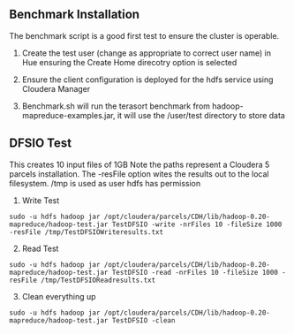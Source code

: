 ## Benchmark Installation
The benchmark script is a good first test to ensure the cluster is operable.

1. Create the test user (change as appropriate to correct user name) in Hue ensuring the Create Home direcotry option is selected

2. Ensure the client configuration is deployed for the hdfs service using Cloudera Manager

3. Benchmark.sh will run the terasort benchmark from hadoop-mapreduce-examples.jar, it will use the /user/test directory to store data

## DFSIO Test
This creates 10 input files of 1GB Note the paths represent a Cloudera 5 parcels installation. The -resFile option wites the results out to the local filesystem. /tmp is used as user hdfs has permission

1. Write Test

```
sudo -u hdfs hadoop jar /opt/cloudera/parcels/CDH/lib/hadoop-0.20-mapreduce/hadoop-test.jar TestDFSIO -write -nrFiles 10 -fileSize 1000  -resFile /tmp/TestDFSIOWriteresults.txt 
``` 

2. Read Test

```
sudo -u hdfs hadoop jar /opt/cloudera/parcels/CDH/lib/hadoop-0.20-mapreduce/hadoop-test.jar TestDFSIO -read -nrFiles 10 -fileSize 1000 -resFile /tmp/TestDFSIOReadresults.txt 
``` 

3. Clean everything up

```
sudo -u hdfs hadoop jar /opt/cloudera/parcels/CDH/lib/hadoop-0.20-mapreduce/hadoop-test.jar TestDFSIO -clean
```
